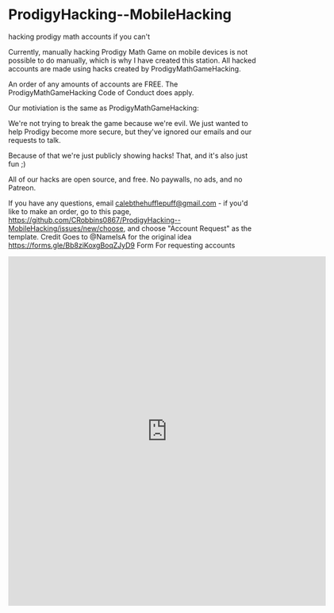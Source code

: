 
# ProdigyHacking--MobileHacking
hacking prodigy math accounts if you can't


Currently, manually hacking Prodigy Math Game on mobile devices is not possible to do manually, which is why I have created this station. All hacked accounts are made using hacks created by ProdigyMathGameHacking.

An order of any amounts of accounts are FREE.
The ProdigyMathGameHacking Code of Conduct does apply.

Our motiviation is the same as ProdigyMathGameHacking:

We're not trying to break the game because we're evil. We just wanted to help Prodigy become more secure, but they've ignored our emails and our requests to talk.

Because of that we're just publicly showing hacks! That, and it's also just fun ;)

All of our hacks are open source, and free. No paywalls, no ads, and no Patreon.

If you have any questions, email calebthehufflepuff@gmail.com - if you'd like to make an order, go to this page, https://github.com/CRobbins0867/ProdigyHacking--MobileHacking/issues/new/choose, and choose "Account Request" as the template.
Credit Goes to @NameIsA for the original idea
https://forms.gle/Bb8ziKoxgBoqZJyD9 Form For requesting accounts
<iframe src="https://docs.google.com/forms/d/e/1FAIpQLSeoQa9FqcvsU_6fmpnnFPL_2dtS0JN2IInkBprmqHyJq_2euw/viewform?embedded=true" width="640" height="705" frameborder="0" marginheight="0" marginwidth="0">Loading…</iframe>
